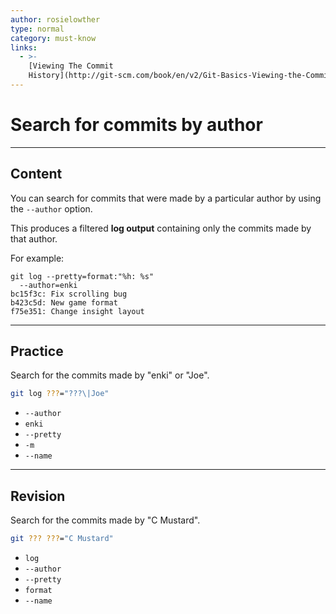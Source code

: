 ```yaml
---
author: rosielowther
type: normal
category: must-know
links:
  - >-
    [Viewing The Commit
    History](http://git-scm.com/book/en/v2/Git-Basics-Viewing-the-Commit-History){documentation}
---
```


# Search for commits by author


---

## Content

You can search for commits that were made by a particular author by using the `--author` option. 

This produces a filtered **log output** containing only the commits made by that author.

For example:

```plain-text
git log --pretty=format:"%h: %s" 
  --author=enki 
bc15f3c: Fix scrolling bug
b423c5d: New game format
f75e351: Change insight layout
```


---

## Practice

Search for the commits made by "enki" or "Joe".

```bash
git log ???="???\|Joe"
```

- `--author`
- `enki`
- `--pretty`
- `-m`
- `--name`


---

## Revision

Search for the commits made by "C Mustard".

```bash
git ??? ???="C Mustard"
```

- `log`
- `--author`
- `--pretty`
- `format`
- `--name`
 
